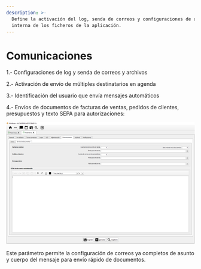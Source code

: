 ```yaml
---
description: >-
  Define la activación del log, senda de correos y configuraciones de ubicación
  interna de los ficheros de la aplicación.
---
```


# Comunicaciones

1.- Configuraciones de log y senda de correos y archivos

2.- Activación de envío de múltiples destinatarios en agenda

3.- Identificación del usuario que envía mensajes automáticos

4.- Envíos de documentos de facturas de ventas, pedidos de clientes, presupuestos y texto SEPA para autorizaciones:

![](<../../../.gitbook/assets/imagen (49).png>)

Este parámetro permite la configuración de correos ya completos de asunto y cuerpo del mensaje para envío rápido de documentos.
